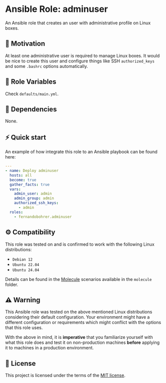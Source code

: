 # Ansible Role: adminuser

An Ansible role that creates an user with administrative profile on Linux boxes.

## 🚀 Motivation

At least one administrative user is required to manage Linux boxes. It would be nice to create this user and configure things like SSH `authorized_keys` and some `.bashrc` options automatically.

## 📑 Role Variables

Check `defaults/main.yml`.

## 🧰 Dependencies

None.

## ⚡ Quick start

An example of how integrate this role to an Ansible playbook can be found here:

```yml
---
- name: Deploy adminuser
  hosts: all
  become: true
  gather_facts: true
  vars:
    admin_user: admin
    admin_group: admin
    authorized_ssh_keys:
      - admin
  roles:
    - fernandobohrer.adminuser
```

## ⚙️ Compatibility

This role was tested on and is confirmed to work with the following Linux distributions:

- `Debian 12`
- `Ubuntu 22.04`
- `Ubuntu 24.04`

Details can be found in the [Molecule][01] scenarios available in the `molecule` folder.

## ⚠️ Warning

This Ansible role was tested on the above mentioned Linux distributions considering their default configuration. Your environment might have a different configuration or requirements which might conflict with the options that this role uses.

With the above in mind, it is **imperative** that you familiarize yourself with what this role does and test it on non-production machines **before** applying it to machines in a production environment.

## 📝 License

This project is licensed under the terms of the [MIT license][02].

[01]: https://github.com/fernandobohrer/ansible-molecule-scenarios
[02]: /LICENSE
